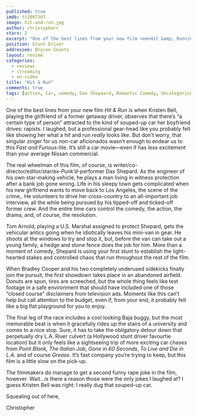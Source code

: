 ```yaml
---
published: true
imdb: tt2097307
image: hit-and-run.jpg
author: christopherr 
stars: 2
excerpt: "One of the best lines from your new film <em>Hit &amp; Run</em> is when Kristen Bell, playing the girlfriend of a former getaway driver, observes that there&rsquo;s &ldquo;a certain type of person&rdquo; attracted to the kind of souped-up car her boyfriend drives: rapists."
position: Stunt Driver
addressee: Brycen Counts
layout: review
categories:
  - reviews
  - streaming
  - on-video
title: "Hit & Run"
comments: true
tags: [action, Car, comedy, Dax Shepaard, Romantic Comedy, Uncategorized]
---
```

<p>One of the best lines from your new film <em>Hit &amp; Run</em> is when Kristen Bell, playing the girlfriend of a former getaway driver, observes that there&rsquo;s &ldquo;a certain type of person&rdquo; attracted to the kind of souped-up car her boyfriend drives: rapists. I laughed, but a professional gear-head like you probably felt like showing her what a hit and run <em>really</em> looks like. But don&rsquo;t worry, that singular zinger for us non-car aficionados wasn&rsquo;t enough to endear us to this <em>Fast and Furious-</em>lite. It&rsquo;s still a car movie&mdash;even if has less excitement than your average Nissan commercial.</p>
<p>The real wheelman of this film, of course, is writer/co-director/editor/star/ex-<em>Punk&rsquo;d</em>-performer Dax Shepard. As the engineer of his own star-making vehicle, he plays a man living in witness protection after a bank job gone wrong. Life in his sleepy town gets complicated when his new girlfriend wants to move back to Los Angeles, the scene of the crime,. He volunteers to drive her cross-country to an all-important job interview, all the while being pursued by his tipped-off and ticked-off former crew. And the entire time cars control the comedy, the action, the drama, and, of course, the resolution.</p>
<p>Tom Arnold, playing a U.S. Marshal assigned to protect Shepard, gets the vehicular antics going when he idiotically leaves his mini-van in gear. He shoots at the windows to try and stop it, but, before the van can take out a young family, a hedge and stone fence does the job for him. More than a moment of comedy, Shepard is using your first stunt to establish the light-hearted stakes and controlled chaos that run throughout the rest of the film.</p>
<p>When Bradley Cooper and his two completely underused sidekicks finally join the pursuit, the first showdown takes place in an abandoned airfield. Donuts are spun, tires are screeched, but the whole thing feels like test footage in a safe environment that should have included one of those &ldquo;closed course&rdquo; disclaimers from television ads. Moments like this can&rsquo;t help but call attention to the budget, even if, from your end, it probably felt like a big flat playground for you to enjoy.</p>
<p>The final leg of the race includes a cool looking Baja buggy, but the most memorable beat is when it gracefully rides up the stairs of a university and comes to a nice stop. Sure, it has to take the obligatory detour down that perpetually dry L.A. River culvert (a Hollywood stunt driver favourtie location) but it only feels like a sightseeing trip of more exciting car chases from <em>Point Blank,</em> <em>The Italian Job</em>, <em>Gone in 60 Seconds</em>, <em>To Live and Die in L.A. </em>and of course <em>Grease</em>. It&rsquo;s fast company you&rsquo;re trying to keep, but this film is a little slow on the pick-up.</p>
<p>The filmmakers do manage to get a second funny rape joke in the film, however. Wait&hellip;is there a reason those were the only jokes I laughed at? I guess Kristen Bell was right: I really dug that souped-up car.</p>
<p>Squealing out of here,</p>
<p>Christopher</p>
